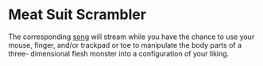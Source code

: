 Meat Suit Scrambler
===================

The corresponding [song](https://www.dropbox.com/s/b0dlzv3la4cv7tb/Sex%20Appeal%20-%20MASTER.mp3?dl=0) will stream while you have the chance to use your mouse, finger, and/or trackpad or toe to manipulate the body parts of a three- dimensional flesh monster into a configuration of your liking.
